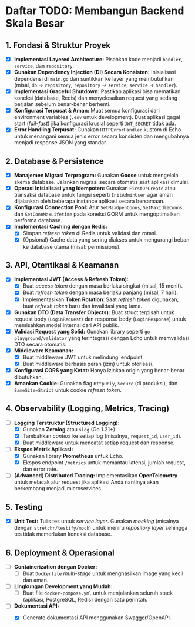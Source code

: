 # Daftar TODO: Membangun Backend Skala Besar

## 1. Fondasi & Struktur Proyek
- [x] **Implementasi Layered Architecture:** Pisahkan kode menjadi `handler`, `service`, dan `repository`.
- [x] **Gunakan Dependency Injection (DI) Secara Konsisten:** Inisialisasi dependensi di `main.go` dan suntikkan ke layer yang membutuhkan (misal, `db` -> `repository`, `repository` -> `service`, `service` -> `handler`).
- [x] **Implementasi Graceful Shutdown:** Pastikan aplikasi bisa mematikan koneksi (database, Redis) dan menyelesaikan request yang sedang berjalan sebelum benar-benar berhenti.
- [x] **Konfigurasi Terpusat & Aman:** Muat semua konfigurasi dari environment variables (`.env` untuk development). Buat aplikasi gagal start (*fail-fast*) jika konfigurasi krusial seperti `JWT_SECRET` tidak ada.
- [x] **Error Handling Terpusat:** Gunakan `HTTPErrorHandler` kustom di Echo untuk menangani semua jenis error secara konsisten dan mengubahnya menjadi response JSON yang standar.

## 2. Database & Persistence
- [x] **Manajemen Migrasi Terprogram:** Gunakan **Goose** untuk mengelola skema database. Jalankan migrasi secara otomatis saat aplikasi dimulai.
- [x] **Operasi Inisialisasi yang Idempoten:** Gunakan `FirstOrCreate` atau transaksi database untuk fungsi seperti `InitAdminUser` agar aman dijalankan oleh beberapa instance aplikasi secara bersamaan.
- [x] **Konfigurasi Connection Pool:** Atur `SetMaxOpenConns`, `SetMaxIdleConns`, dan `SetConnMaxLifetime` pada koneksi GORM untuk mengoptimalkan performa database.
- [x] **Implementasi Caching dengan Redis:**
    - [x] Simpan *refresh token* di Redis untuk validasi dan rotasi.
    - [x] (Opsional) Cache data yang sering diakses untuk mengurangi beban ke database utama (misal: permissions).

## 3. API, Otentikasi & Keamanan
- [x] **Implementasi JWT (Access & Refresh Token):**
    - [x] Buat *access token* dengan masa berlaku singkat (misal, 15 menit).
    - [x] Buat *refresh token* dengan masa berlaku panjang (misal, 7 hari).
    - [x] Implementasikan **Token Rotation**: Saat *refresh token* digunakan, buat *refresh token* baru dan invalidasi yang lama.
- [x] **Gunakan DTO (Data Transfer Objects):** Buat struct terpisah untuk request body (`LoginRequest`) dan response body (`LoginResponse`) untuk memisahkan model internal dari API publik.
- [x] **Validasi Request yang Solid:** Gunakan library seperti `go-playground/validator` yang terintegrasi dengan Echo untuk memvalidasi DTO secara otomatis.
- [x] **Middleware Keamanan:**
    - [x] Buat middleware JWT untuk melindungi endpoint.
    - [x] Buat middleware berbasis peran (izin) untuk otorisasi.
- [x] **Konfigurasi CORS yang Ketat:** Hanya izinkan origin yang benar-benar dibutuhkan.
- [x] **Amankan Cookie:** Gunakan flag `HttpOnly`, `Secure` (di produksi), dan `SameSite=Strict` untuk cookie *refresh token*.

## 4. Observability (Logging, Metrics, Tracing)
- [ ] **Logging Terstruktur (Structured Logging):**
    - [x] Gunakan **Zerolog** atau `slog` (Go 1.21+).
    - [x] Tambahkan *context* ke setiap log (misalnya, `request_id`, `user_id`).
    - [x] Buat middleware untuk mencatat setiap request dan response.
- [ ] **Ekspos Metrik Aplikasi:**
    - [x] Gunakan library **Prometheus** untuk Echo.
    - [x] Ekspos endpoint `/metrics` untuk memantau latensi, jumlah request, dan error rate.
- [ ] **(Advanced) Distributed Tracing:** Implementasikan **OpenTelemetry** untuk melacak alur request jika aplikasi Anda nantinya akan berkembang menjadi microservices.

## 5. Testing
- [x] **Unit Test:** Tulis tes untuk *service layer*. Gunakan *mocking* (misalnya dengan `stretchr/testify/mock`) untuk meniru *repository layer* sehingga tes tidak memerlukan koneksi database.

## 6. Deployment & Operasional
- [ ] **Containerization dengan Docker:**
    - [ ] Buat `Dockerfile` *multi-stage* untuk menghasilkan image yang kecil dan aman.
- [ ] **Lingkungan Development yang Mudah:**
    - [ ] Buat file `docker-compose.yml` untuk menjalankan seluruh stack (aplikasi, PostgreSQL, Redis) dengan satu perintah.
- [ ] **Dokumentasi API:**
    - [x] Generate dokumentasi API menggunakan Swagger/OpenAPI.
 